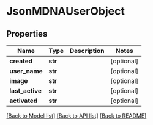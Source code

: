 # JsonMDNAUserObject


## Properties
Name | Type | Description | Notes
------------ | ------------- | ------------- | -------------
**created** | **str** |  | [optional] 
**user_name** | **str** |  | [optional] 
**image** | **str** |  | [optional] 
**last_active** | **str** |  | [optional] 
**activated** | **str** |  | [optional] 

[[Back to Model list]](../README.md#documentation-for-models) [[Back to API list]](../README.md#documentation-for-api-endpoints) [[Back to README]](../README.md)


